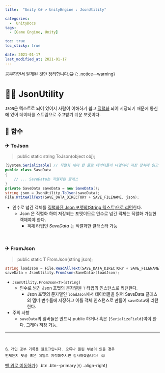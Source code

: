 ```yaml
---
title:  "Unity C# > UnityEngine : JsonUtility" 

categories:
  -  UnityDocs
tags:
  - [Game Engine, Unity]

toc: true
toc_sticky: true

date: 2021-01-17
last_modified_at: 2021-01-17
---
```


공부하면서 알게된 것만 정리합니다.😀
{: .notice--warning}


# 👩‍🦰 JsonUtility

`JSON`은 텍스트로 되어 있어서 사람이 이해하기 쉽고 <u>직렬화</u> 되어 저장되기 때문에 통신에 있어 데이터를 스트림으로 주고받기 쉬운 포맷이다.

## 🚀 함수

### ✈  ToJson

> public static string ToJson(object obj);

```c#
[System.Serializable] // 직렬화 해야 한 줄로 데이터들이 나열되어 저장 장치에 읽고 쓰기가 쉬워진다.
public class SaveData
{
    // ... SaveData는 직렬화된 클래스
}
private SaveData saveData = new SaveData();
string json = JsonUtility.ToJson(saveData);
File.WriteAllText(SAVE_DATA_DIRECTORY + SAVE_FILENAME, json);
```

- 인수로 넘긴 객체를 <u>직렬화된 Json 포맷의(String 텍스트)으로 리턴</u>한다.
  - Json 은 직렬화 하여 저장되는 포맷이므로 인수로 넘긴 객체는 직렬화 가능한 객체여야 한다. 
    - 객체 타입인 *SaveData* 는 직렬화한 클래스라 가능

<br>


### ✈  FromJson

> public static T FromJson(string json);

```c#
string loadJson = File.ReadAllText(SAVE_DATA_DIRECTORY + SAVE_FILENAME); // 파일에서 Json 포맷의 문자열을 읽어 loadJson에 저장
saveData = JsonUtility.FromJson<SaveData>(loadJson);
```

- `JsonUtility.FromJson<T>(string)`
  - 인수로 넘긴 Json 포맷의 문자열을 `T` 타입의 인스턴스로 리턴한다.
    - Json 포맷의 문자열인 `loadJson`에서 데이터들을 읽어 SaveData 클래스의 멤버 변수들에 저장하고 이를 객체 인스턴스로 만들어 `saveData`에 리턴한다.
- 주의 사항
  - `saveData`의 멤버들은 반드시 public 하거나 혹은 `[SerializeField]`여야 한다. 그래야 저장 가능.


***
<br>

    🌜 개인 공부 기록용 블로그입니다. 오류나 틀린 부분이 있을 경우 
    언제든지 댓글 혹은 메일로 지적해주시면 감사하겠습니다! 😄

[맨 위로 이동하기](#){: .btn .btn--primary }{: .align-right}